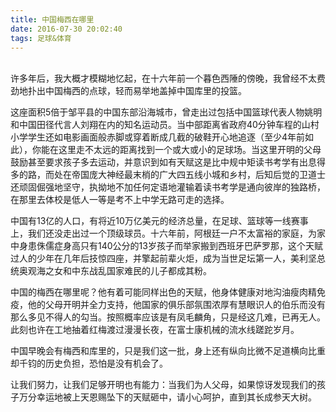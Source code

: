 ```yaml
---
title: 中国梅西在哪里
date: 2016-07-30 20:02:40
tags: 足球&体育
---
```


<br>
许多年后，我大概才模糊地忆起，在十六年前一个暮色西陲的傍晚，我曾经不太费劲地扑出中国梅西的点球，轻而易举地盖掉中国库里的投篮。

这座面积5倍于邹平县的中国东部沿海城市，曾走出过包括中国篮球代表人物姚明和中国田径代言人刘翔在内的知名运动员。当中部距离省政府40分钟车程的山村小学学生还如电影画面般赤脚或穿着断成几截的破鞋开心地追逐（至少4年前如此），你能在这里走不太远的距离找到一个或大或小的足球场。当这里开明的父母鼓励甚至要求孩子多去运动，并意识到如有天赋这是比中规中矩读书考学有出息得多的路，而处在帝国庞大神经最末梢的广大四五线小城和乡村，后知后觉的卫道士还顽固倔强地坚守，执拗地不加任何定语地灌输着读书考学是通向彼岸的独路桥，在那里去体校是低人一等是考不上中学无路可走的选择。


中国有13亿的人口，有将近10万亿美元的经济总量，在足球、篮球等一线赛事上，我们还没走出过一个顶级球员。十六年前，阿根廷一户不太富裕的家庭，为家中身患侏儒症身高只有140公分的13岁孩子而举家搬到西班牙巴萨罗那，这个天赋过人的少年在几年后技惊四座，并擎起前辈火炬，成为当世足坛第一人，美利坚总统奥观海之女和中东战乱国家难民的儿子都成其粉。


中国的梅西在哪里呢？他有着可能同样出色的天赋，他身体健康对地沟油瘦肉精免疫，他的父母开明并全力支持，他国家的俱乐部氛围浓厚有慧眼识人的伯乐而没有那么多见不得人的勾当。按照概率应该是有凤毛麟角，只是经这几难，已再无人。此刻也许在工地抽着红梅渡过漫漫长夜，在富士康机械的流水线蹉跎岁月。


中国早晚会有梅西和库里的，只是我们这一批，身上还有纵向比微不足道横向比重却千钧的历史负担，恐怕是没有机会了。


让我们努力，让我们足够开明也有能力：当我们为人父母，如果惊讶发现我们的孩子万分幸运地被上天恩赐坠下的天赋砸中，请小心呵护，直到其长成参天大树。